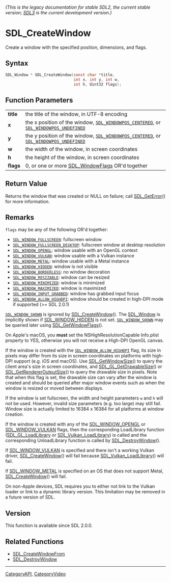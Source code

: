 ###### (This is the legacy documentation for stable SDL2, the current stable version; [SDL3](https://wiki.libsdl.org/SDL3/) is the current development version.)
# SDL_CreateWindow

Create a window with the specified position, dimensions, and flags.

## Syntax

```c
SDL_Window * SDL_CreateWindow(const char *title,
                              int x, int y, int w,
                              int h, Uint32 flags);

```

## Function Parameters

|               |                                                                                                                                           |
| ------------- | ----------------------------------------------------------------------------------------------------------------------------------------- |
| **title**     | the title of the window, in UTF-8 encoding                                                                                                |
| **x**         | the x position of the window, [`SDL_WINDOWPOS_CENTERED`](SDL_WINDOWPOS_CENTERED), or [`SDL_WINDOWPOS_UNDEFINED`](SDL_WINDOWPOS_UNDEFINED) |
| **y**         | the y position of the window, [`SDL_WINDOWPOS_CENTERED`](SDL_WINDOWPOS_CENTERED), or [`SDL_WINDOWPOS_UNDEFINED`](SDL_WINDOWPOS_UNDEFINED) |
| **w**         | the width of the window, in screen coordinates                                                                                            |
| **h**         | the height of the window, in screen coordinates                                                                                           |
| **flags**     | 0, or one or more [SDL_WindowFlags](SDL_WindowFlags.md) OR'd together                                                                        |

## Return Value

Returns the window that was created or NULL on failure; call
[SDL_GetError](SDL_GetError.md)() for more information.

## Remarks

`flags` may be any of the following OR'd together:

- [`SDL_WINDOW_FULLSCREEN`](SDL_WINDOW_FULLSCREEN): fullscreen window
- [`SDL_WINDOW_FULLSCREEN_DESKTOP`](SDL_WINDOW_FULLSCREEN_DESKTOP):
  fullscreen window at desktop resolution
- [`SDL_WINDOW_OPENGL`](SDL_WINDOW_OPENGL): window usable with an OpenGL
  context
- [`SDL_WINDOW_VULKAN`](SDL_WINDOW_VULKAN): window usable with a Vulkan
  instance
- [`SDL_WINDOW_METAL`](SDL_WINDOW_METAL): window usable with a Metal
  instance
- [`SDL_WINDOW_HIDDEN`](SDL_WINDOW_HIDDEN): window is not visible
- [`SDL_WINDOW_BORDERLESS`](SDL_WINDOW_BORDERLESS): no window decoration
- [`SDL_WINDOW_RESIZABLE`](SDL_WINDOW_RESIZABLE): window can be resized
- [`SDL_WINDOW_MINIMIZED`](SDL_WINDOW_MINIMIZED): window is minimized
- [`SDL_WINDOW_MAXIMIZED`](SDL_WINDOW_MAXIMIZED): window is maximized
- [`SDL_WINDOW_INPUT_GRABBED`](SDL_WINDOW_INPUT_GRABBED): window has
  grabbed input focus
- [`SDL_WINDOW_ALLOW_HIGHDPI`](SDL_WINDOW_ALLOW_HIGHDPI): window should be
  created in high-DPI mode if supported (>= SDL 2.0.1)

[`SDL_WINDOW_SHOWN`](SDL_WINDOW_SHOWN) is ignored by
[SDL_CreateWindow](SDL_CreateWindow.md)(). The [SDL_Window](SDL_Window.md) is
implicitly shown if [SDL_WINDOW_HIDDEN](SDL_WINDOW_HIDDEN.md) is not set.
[`SDL_WINDOW_SHOWN`](SDL_WINDOW_SHOWN) may be queried later using
[SDL_GetWindowFlags](SDL_GetWindowFlags.md)().

On Apple's macOS, you **must** set the NSHighResolutionCapable Info.plist
property to YES, otherwise you will not receive a High-DPI OpenGL canvas.

If the window is created with the
[`SDL_WINDOW_ALLOW_HIGHDPI`](SDL_WINDOW_ALLOW_HIGHDPI) flag, its size in
pixels may differ from its size in screen coordinates on platforms with
high-DPI support (e.g. iOS and macOS). Use
[SDL_GetWindowSize](SDL_GetWindowSize.md)() to query the client area's size in
screen coordinates, and [SDL_GL_GetDrawableSize](SDL_GL_GetDrawableSize.md)()
or [SDL_GetRendererOutputSize](SDL_GetRendererOutputSize.md)() to query the
drawable size in pixels. Note that when this flag is set, the drawable size
can vary after the window is created and should be queried after major
window events such as when the window is resized or moved between displays.

If the window is set fullscreen, the width and height parameters `w` and
`h` will not be used. However, invalid size parameters (e.g. too large) may
still fail. Window size is actually limited to 16384 x 16384 for all
platforms at window creation.

If the window is created with any of the
[SDL_WINDOW_OPENGL](SDL_WINDOW_OPENGL.md) or
[SDL_WINDOW_VULKAN](SDL_WINDOW_VULKAN.md) flags, then the corresponding
LoadLibrary function ([SDL_GL_LoadLibrary](SDL_GL_LoadLibrary.md) or
[SDL_Vulkan_LoadLibrary](SDL_Vulkan_LoadLibrary.md)) is called and the
corresponding UnloadLibrary function is called by
[SDL_DestroyWindow](SDL_DestroyWindow.md)().

If [SDL_WINDOW_VULKAN](SDL_WINDOW_VULKAN.md) is specified and there isn't a
working Vulkan driver, [SDL_CreateWindow](SDL_CreateWindow.md)() will fail
because [SDL_Vulkan_LoadLibrary](SDL_Vulkan_LoadLibrary.md)() will fail.

If [SDL_WINDOW_METAL](SDL_WINDOW_METAL.md) is specified on an OS that does not
support Metal, [SDL_CreateWindow](SDL_CreateWindow.md)() will fail.

On non-Apple devices, SDL requires you to either not link to the Vulkan
loader or link to a dynamic library version. This limitation may be removed
in a future version of SDL.

## Version

This function is available since SDL 2.0.0.

## Related Functions

* [SDL_CreateWindowFrom](SDL_CreateWindowFrom.md)
* [SDL_DestroyWindow](SDL_DestroyWindow.md)

----
[CategoryAPI](CategoryAPI.md), [CategoryVideo](CategoryVideo.md)
